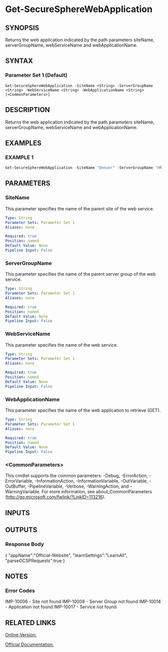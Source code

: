 ﻿# Get-SecureSphereWebApplication

## SYNOPSIS
Returns the web application indicated by the path parameters siteName, serverGroupName, webServiceName and webApplicationName.

## SYNTAX

### Parameter Set 1 (Default)
```
Get-SecureSphereWebApplication -SiteName <String> -ServerGroupName <String> -WebServiceName <String> -WebApplicationName <String> [<CommonParameters>]
```

## DESCRIPTION
Returns the web application indicated by the path parameters siteName, serverGroupName, webServiceName and webApplicationName.

## EXAMPLES

### EXAMPLE 1

```powershell
Get-SecureSphereWebApplication -SiteName "Denver" -ServerGroupName "HR-Prod" -WebServiceName "ODS-WebService" -WebApplicationName "Official-Website"
```

## PARAMETERS

### SiteName
This parameter specifies the name of the parent site of the web service.

```yaml
Type: String
Parameter Sets: Parameter Set 1
Aliases: none

Required: true
Position: named
Default Value: None
Pipeline Input: False
```

### ServerGroupName
This parameter specifies the name of the parent server group of the web service.

```yaml
Type: String
Parameter Sets: Parameter Set 1
Aliases: none

Required: true
Position: named
Default Value: None
Pipeline Input: False
```

### WebServiceName
This parameter specifies the name of the web service.

```yaml
Type: String
Parameter Sets: Parameter Set 1
Aliases: none

Required: true
Position: named
Default Value: None
Pipeline Input: False
```

### WebApplicationName
This parameter specifies the name of the web application to retrieve (GET).

```yaml
Type: String
Parameter Sets: Parameter Set 1
Aliases: none

Required: true
Position: named
Default Value: None
Pipeline Input: False
```

### \<CommonParameters\>
This cmdlet supports the common parameters: -Debug, -ErrorAction, -ErrorVariable, -InformationAction, -InformationVariable, -OutVariable, -OutBuffer, -PipelineVariable, -Verbose, -WarningAction, and -WarningVariable. For more information, see about_CommonParameters (http://go.microsoft.com/fwlink/?LinkID=113216).

## INPUTS

## OUTPUTS

### Response Body
{
"appName":"Official-Website",
"learnSettings":"LearnAll",
"parseOCSPRequests":true
}

## NOTES

### Error Codes
IMP-10006 - Site not found
IMP-10008 - Server Group not found
IMP-10014 - Application not found
IMP-10017 - Service not found

## RELATED LINKS

[Online Version:](https://github.com/akshinmustafayev/SecureSpherePS/tree/master/Documentation)

[Official Documentation:](https://docs.imperva.com/bundle/v13.6-api-reference-guide/page/61868.htm)



